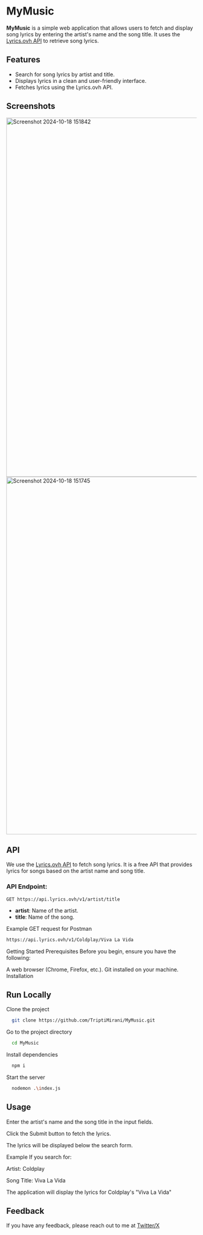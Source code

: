 # MyMusic

**MyMusic** is a simple web application that allows users to fetch and display song lyrics by entering the artist's name and the song title. It uses the [Lyrics.ovh API](https://lyricsovh.docs.apiary.io/#) to retrieve song lyrics.

## Features

- Search for song lyrics by artist and title.
- Displays lyrics in a clean and user-friendly interface.
- Fetches lyrics using the Lyrics.ovh API.

## Screenshots

<img width="950" alt="Screenshot 2024-10-18 151842" src="https://github.com/user-attachments/assets/a56dcff5-a775-4c49-86c0-447b41402020">

<img width="946" alt="Screenshot 2024-10-18 151745" src="https://github.com/user-attachments/assets/5bcdd610-fa63-4629-b57b-a5d8634fd41a">

## API

We use the [Lyrics.ovh API](https://lyricsovh.docs.apiary.io/#) to fetch song lyrics. It is a free API that provides lyrics for songs based on the artist name and song title.

### API Endpoint:

`GET https://api.lyrics.ovh/v1/artist/title`

- **artist**: Name of the artist.
- **title**: Name of the song.

Example GET request for Postman
```bash
https://api.lyrics.ovh/v1/Coldplay/Viva La Vida
```

Getting Started
Prerequisites
Before you begin, ensure you have the following:

A web browser (Chrome, Firefox, etc.).
Git installed on your machine.
Installation
## Run Locally

Clone the project

```bash
  git clone https://github.com/TriptiMirani/MyMusic.git
```

Go to the project directory

```bash
  cd MyMusic
```

Install dependencies

```bash
  npm i
```

Start the server

```bash
  nodemon .\index.js
```

## Usage

Enter the artist's name and the song title in the input fields.

Click the Submit button to fetch the lyrics.

The lyrics will be displayed below the search form.


Example
If you search for:

Artist: Coldplay

Song Title: Viva La Vida

The application will display the lyrics for Coldplay's "Viva La Vida"

## Feedback

If you have any feedback, please reach out to me at [Twitter/X](https://x.com/TriptiMirani)
